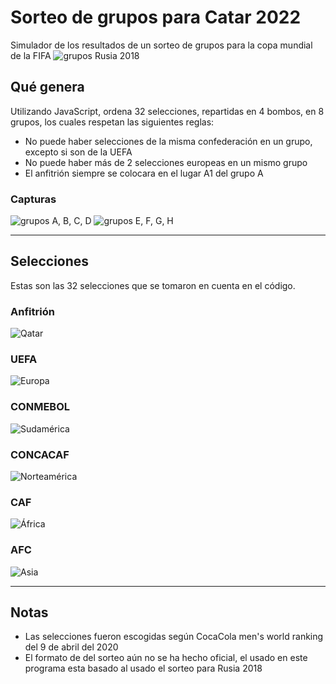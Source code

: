 # Sorteo de grupos para Catar 2022
Simulador de los resultados de un sorteo de grupos para la copa mundial de la FIFA
![grupos Rusia 2018](https://www.sinembargo.mx/wp-content/uploads/2017/12/dp-qnwtw0aiz4qc.jpg) 

## Qué genera
Utilizando JavaScript, ordena 32 selecciones, repartidas en 4 bombos, en 8 grupos, los cuales respetan las siguientes reglas:

- No puede haber selecciones de la misma confederación en un grupo, excepto si son de la UEFA
- No puede haber más de 2 selecciones europeas en un mismo grupo
- El anfitrión siempre se colocara en el lugar A1 del grupo A

### Capturas
![grupos A, B, C, D]()
![grupos E, F, G, H]()
___
## Selecciones
Estas son las 32 selecciones que se tomaron en cuenta en el código.
### Anfitrión
![Qatar]()
### UEFA
![Europa]()
### CONMEBOL
![Sudamérica]()
### CONCACAF
![Norteamérica]()
### CAF
![África]()
### AFC
![Asia]()
___
## Notas
- Las selecciones fueron escogidas según CocaCola men's world ranking del 9 de abril del 2020
- El formato de del sorteo aún no se ha hecho oficial, el usado en este programa esta basado al usado el sorteo para Rusia 2018
